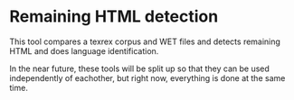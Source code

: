 # Remaining HTML detection

This tool compares a texrex corpus and WET files and detects remaining HTML and does language identification.

In the near future, these tools will be split up so that they can be used independently of eachother, but right now, everything is done at the same time.
